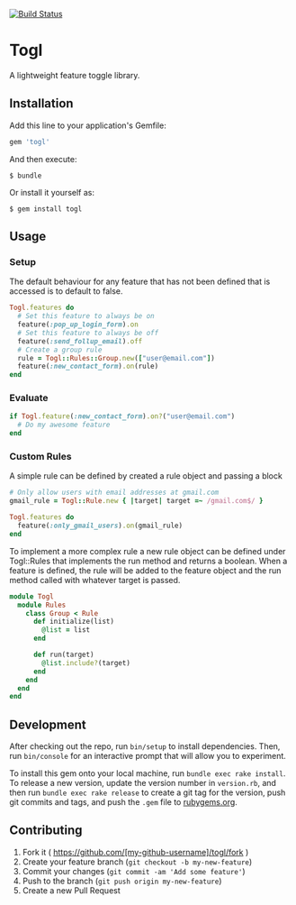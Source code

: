 [![Build Status](https://travis-ci.org/codebreakdown/togl.svg?branch=master)](https://travis-ci.org/codebreakdown/togl)

# Togl

A lightweight feature toggle library.

## Installation

Add this line to your application's Gemfile:

```ruby
gem 'togl'
```

And then execute:

    $ bundle

Or install it yourself as:

    $ gem install togl

## Usage

### Setup

The default behaviour for any feature that has not been defined that is accessed is to default to false.

```ruby
Togl.features do
  # Set this feature to always be on
  feature(:pop_up_login_form).on 
  # Set this feature to always be off
  feature(:send_follup_email).off
  # Create a group rule
  rule = Togl::Rules::Group.new(["user@email.com"])
  feature(:new_contact_form).on(rule)
end
```

### Evaluate

```ruby
if Togl.feature(:new_contact_form).on?("user@email.com")
  # Do my awesome feature
end
```

### Custom Rules

A simple rule can be defined by created a rule object and passing a block

```ruby
# Only allow users with email addresses at gmail.com
gmail_rule = Togl::Rule.new { |target| target =~ /gmail.com$/ }

Togl.features do
  feature(:only_gmail_users).on(gmail_rule)
end
```

To implement a more complex rule a new rule object can be defined under Togl::Rules that implements the run method and returns a boolean. When a feature is defined, the rule will be added to the feature object and the run method called with whatever target is passed.

```ruby
module Togl
  module Rules
    class Group < Rule
      def initialize(list)
        @list = list
      end

      def run(target)
        @list.include?(target)
      end
    end
  end
end
```

## Development

After checking out the repo, run `bin/setup` to install dependencies. Then, run `bin/console` for an interactive prompt that will allow you to experiment.

To install this gem onto your local machine, run `bundle exec rake install`. To release a new version, update the version number in `version.rb`, and then run `bundle exec rake release` to create a git tag for the version, push git commits and tags, and push the `.gem` file to [rubygems.org](https://rubygems.org).

## Contributing

1. Fork it ( https://github.com/[my-github-username]/togl/fork )
2. Create your feature branch (`git checkout -b my-new-feature`)
3. Commit your changes (`git commit -am 'Add some feature'`)
4. Push to the branch (`git push origin my-new-feature`)
5. Create a new Pull Request
